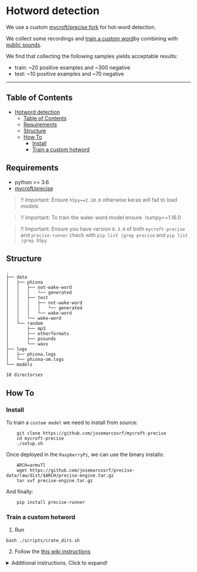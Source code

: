 # Hotword detection

We use a custom [mycroft/precise fork](https://github.com/josemarcosrf/mycroft-precise) for hot-word detection.

We collect some recordings and [train a custom word](https://github.com/josemarcosrf/mycroft-precise/wiki/Training-your-own-wake-word)by combining with [public sounds](http://pdsounds.tuxfamily.org/).

We find that collecting the following samples yields acceptable results:

- train: ~20 positive examples and ~300 negative
- test:  ~10 positive examples and ~70 negative

-----

## Table of Contents

<!--ts-->
- [Hotword detection](#hotword-detection)
  - [Table of Contents](#table-of-contents)
  - [Requirements](#requirements)
  - [Structure](#structure)
  - [How To](#how-to)
    - [Install](#install)
    - [Train a custom hotword](#train-a-custom-hotword)

<!-- Added by: jose, at: vie 24 mar 2023 22:54:28 CET -->
<!--te-->

## Requirements

- python >= 3.6
- [mycroft/precise](https://github.com/josemarcosrf/mycroft-precise#source-install)

> ‼️ Important:
> Ensure `h5py==2.10.0` otherwise keras will fail to load models

> ‼️ Important:
> To train the wake-word model ensure `numpy==1.16.0

> ‼️ Important:
> Ensure you have version `0.3.0` of both `mycroft-precise` and `precise-runner`
> check with `pip list |grep precise` and `pip list |grep h5py`

## Structure

```shell
.
├── data
│   ├── phiona
│   │   ├── not-wake-word
│   │   │   └── generated
│   │   ├── test
│   │   │   ├── not-wake-word
│   │   │   │   └── generated
│   │   │   └── wake-word
│   │   └── wake-word
│   └── random
│       ├── mp3
│       ├── otherformats
│       ├── psounds
│       └── wavs
├── logs
│   ├── phiona.logs
│   └── phiona-om.logs
└── models

18 directories
```

## How To

### Install

To train a `custom model` we need to install from source:

```shell
    git clone https://github.com/josemarcosrf/mycroft-precise
    cd mycroft-precise
    ./setup.sh
```

Once deployed in the `RaspberryPi`, we can use the binary installs:

```shell
    ARCH=armv7l
    wget https://github.com/josemarcosrf/precise-data/raw/dist/$ARCH/precise-engine.tar.gz
    tar xvf precise-engine.tar.gz
```

And finally:

```shell
    pip install precise-runner
```

### Train a custom hotword

1. Run

```shell
bash ./scripts/crate_dirs.sh
```

2. Follow the [this wiki instructions](https://github.com/josemarcosrf/mycroft-precise/wiki/Training-your-own-wake-word#how-to-train-your-own-wake-word)

<details>
  <summary>Additional instructions. Click to expand!</summary>

======================== In the Raspeberry Pi ========================

Collect audio samples

```bash
cd fiona-rpi/wake-word/
./hotword/mycroft-precise/.venv/bin/precise-collect -c 4
```

======================== In the work-station ========================

```bash
# The firt train
precise-train -e 60 models/fiona/fiona.net fiona-rpi/

# Incremental taining
precise-train-incremental models/fiona/fiona.net fiona-rpi/ -r data/random/
```

</details>
